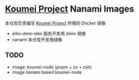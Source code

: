 # [Koumei Project](https://github.com/ddosakura/koumei) Nanami Images

本仓库负责编写 [Koumei Project](https://github.com/ddosakura/koumei) 所需的 Docker 镜像

+ eiko-deno eiko 服务开发用 deno 镜像
+ nanami 本仓库开发用镜像

## TODO

+ image: koumei-node (pnpm + zx + zsh)
+ image nanami based koumei-node
